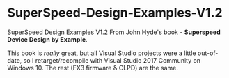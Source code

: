 # SuperSpeed-Design-Examples-V1.2
SuperSpeed Design Examples V1.2 From John Hyde's book - **Superspeed Device Design by Example**.

This book is *really* great, but all Visual Studio projects were a little out-of-date, so I retarget/recompile with Visual Studio 2017 Community on Windows 10. The rest (FX3 firmware & CLPD) are the same.
